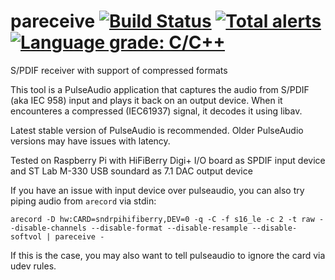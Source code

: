 # pareceive [![Build Status](https://app.travis-ci.com/Shulyaka/pareceive.svg?branch=master)](https://app.travis-ci.com/Shulyaka/pareceive) [![Total alerts](https://img.shields.io/lgtm/alerts/g/Shulyaka/pareceive.svg?logo=lgtm&logoWidth=18)](https://lgtm.com/projects/g/Shulyaka/pareceive/alerts/) [![Language grade: C/C++](https://img.shields.io/lgtm/grade/cpp/g/Shulyaka/pareceive.svg?logo=lgtm&logoWidth=18)](https://lgtm.com/projects/g/Shulyaka/pareceive/context:cpp)
S/PDIF receiver with support of compressed formats

This tool is a PulseAudio application that captures the audio from S/PDIF (aka IEC 958) input and plays it back on an output device. When it encounteres a compressed (IEC61937) signal, it decodes it using libav.

Latest stable version of PulseAudio is recommended. Older PulseAudio versions may have issues with latency.

Tested on Raspberry Pi with HiFiBerry Digi+ I/O board as SPDIF input device and ST Lab M-330 USB soundard as 7.1 DAC output device

If you have an issue with input device over pulseaudio, you can also try piping audio from `arecord` via stdin:
```
arecord -D hw:CARD=sndrpihifiberry,DEV=0 -q -C -f s16_le -c 2 -t raw --disable-channels --disable-format --disable-resample --disable-softvol | pareceive -
```
If this is the case, you may also want to tell pulseaudio to ignore the card via udev rules.
